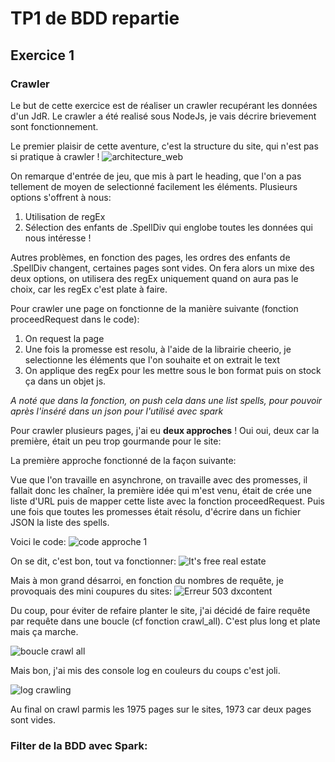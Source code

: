 # TP1 de BDD repartie 



## Exercice 1

### Crawler

Le but de cette exercice est de réaliser un crawler recupérant les données d'un JdR. Le crawler a été realisé sous NodeJs, je vais décrire brievement sont fonctionnement.

Le premier plaisir de cette aventure, c'est la structure du site, qui n'est pas si pratique à crawler !
![architecture_web](https://i.imgur.com/hz2Q9CO.png)

On remarque d'entrée de jeu, que mis à part le heading, que l'on a pas tellement de moyen de selectionné facilement les éléments. Plusieurs options s'offrent à nous:

1. Utilisation de regEx
2. Sélection des enfants de .SpellDiv qui englobe toutes les données qui nous intéresse !

Autres problèmes, en fonction des pages, les ordres des enfants de .SpellDiv changent, certaines pages sont vides. On fera alors un mixe des deux options, on utilisera des regEx uniquement quand on aura pas le choix, car les regEx c'est plate à faire.

Pour crawler une page on fonctionne de la manière suivante (fonction proceedRequest dans le code):

1) On request la page
2) Une fois la promesse est resolu, à l'aide de la librairie cheerio, je selectionne les éléments que l'on souhaite et on extrait le text
3) On applique des regEx pour les mettre sous le bon format puis on stock ça dans un objet js.

*A noté que dans la fonction, on push cela dans une list spells, pour pouvoir après l'inséré dans un json pour l'utilisé avec spark*

Pour crawler plusieurs pages, j'ai eu **deux approches** ! Oui oui, deux car la première, était un peu trop gourmande pour le site:

La première approche fonctionné de la façon suivante:

Vue que l'on travaille en asynchrone, on travaille avec des promesses, il fallait donc les chaîner, la première idée qui m'est venu, était de crée une liste d'URL puis de mapper cette liste avec la fonction proceedRequest. Puis une fois que toutes les promesses était résolu, d'écrire dans un fichier JSON la liste des spells.

Voici le code: 
![code approche 1](https://i.imgur.com/KZwIn5d.png)

On se dit, c'est bon, tout va fonctionner:
![It's free real estate](https://i.kym-cdn.com/entries/icons/original/000/021/311/free.jpg)

Mais à mon grand désarroi, en fonction du nombres de requête, je provoquais des mini coupures du sites:
![Erreur 503 dxcontent](https://media.discordapp.net/attachments/509134129779179531/537452878626029578/unknown.png)

Du coup, pour éviter de refaire planter le site, j'ai décidé de faire requête par requête dans une boucle (cf fonction crawl_all). C'est plus long et plate mais ça marche. 

![boucle crawl all](https://i.imgur.com/LxqMjWf.png)

Mais bon, j'ai mis des console log en couleurs du coups c'est joli.

![log crawling](https://i.imgur.com/lGHT8de.png)

Au final on crawl parmis les 1975 pages sur le sites, 1973 car deux pages sont vides.


### Filter de la BDD avec Spark:



